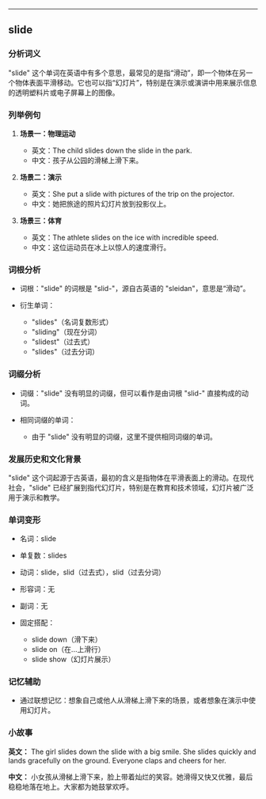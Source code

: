 
---------------
## slide
### 分析词义
"slide" 这个单词在英语中有多个意思，最常见的是指“滑动”，即一个物体在另一个物体表面平滑移动。它也可以指“幻灯片”，特别是在演示或演讲中用来展示信息的透明塑料片或电子屏幕上的图像。

### 列举例句
1. **场景一：物理运动**
   - 英文：The child slides down the slide in the park.
   - 中文：孩子从公园的滑梯上滑下来。

2. **场景二：演示**
   - 英文：She put a slide with pictures of the trip on the projector.
   - 中文：她把旅途的照片幻灯片放到投影仪上。

3. **场景三：体育**
   - 英文：The athlete slides on the ice with incredible speed.
   - 中文：这位运动员在冰上以惊人的速度滑行。

### 词根分析
- 词根："slide" 的词根是 "slid-"，源自古英语的 "sleidan"，意思是“滑动”。

- 衍生单词：
  - "slides"（名词复数形式）
  - "sliding"（现在分词）
  - "slidest"（过去式）
  - "slides"（过去分词）

### 词缀分析
- 词缀："slide" 没有明显的词缀，但可以看作是由词根 "slid-" 直接构成的动词。

- 相同词缀的单词：
  - 由于 "slide" 没有明显的词缀，这里不提供相同词缀的单词。

### 发展历史和文化背景
"slide" 这个词起源于古英语，最初的含义是指物体在平滑表面上的滑动。在现代社会，"slide" 已经扩展到指代幻灯片，特别是在教育和技术领域，幻灯片被广泛用于演示和教学。

### 单词变形
- 名词：slide
- 单复数：slides
- 动词：slide，slid（过去式），slid（过去分词）
- 形容词：无
- 副词：无

- 固定搭配：
  - slide down（滑下来）
  - slide on（在...上滑行）
  - slide show（幻灯片展示）

### 记忆辅助
- 通过联想记忆：想象自己或他人从滑梯上滑下来的场景，或者想象在演示中使用幻灯片。

### 小故事
**英文：**
The girl slides down the slide with a big smile. She slides quickly and lands gracefully on the ground. Everyone claps and cheers for her.

**中文：**
小女孩从滑梯上滑下来，脸上带着灿烂的笑容。她滑得又快又优雅，最后稳稳地落在地上。大家都为她鼓掌欢呼。

